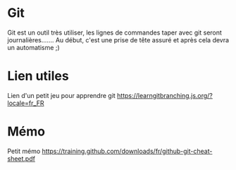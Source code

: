 # Git

Git est un outil très utiliser, les lignes de commandes taper avec git seront journalières.......
Au début, c'est une prise de tête assuré et après cela devra un automatisme ;)

# Lien utiles

Lien d'un petit jeu pour apprendre git
https://learngitbranching.js.org/?locale=fr_FR

# Mémo

Petit mémo
https://training.github.com/downloads/fr/github-git-cheat-sheet.pdf
